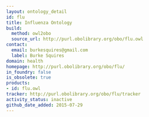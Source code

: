 ```yaml
---
layout: ontology_detail
id: flu
title: Influenza Ontology
build:
  method: owl2obo
  source_url: http://purl.obolibrary.org/obo/flu.owl
contact:
  email: burkesquires@gmail.com
  label: Burke Squires
domain: health
homepage: http://purl.obolibrary.org/obo/flu/
in_foundry: false
is_obsolete: true
products:
- id: flu.owl
tracker: http://purl.obolibrary.org/obo/flu/tracker
activity_status: inactive
github_date_added: 2015-07-29
---
```

